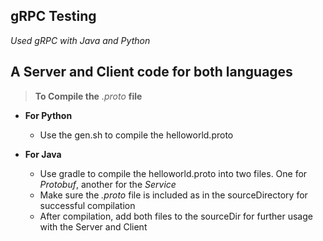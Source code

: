 ## gRPC Testing
*Used gRPC with Java and Python*

A Server and Client code for both languages
---
>**To Compile the** *.proto* **file**

  * **For Python**
	* Use the gen.sh to compile the helloworld.proto

  * **For Java**
    * Use gradle to compile the helloworld.proto into two files. One for *Protobuf*, another for the *Service*
    * Make sure the *.proto* file is included as in the sourceDirectory for successful compilation
    * After compilation, add both files to the sourceDir for further usage with the Server and Client
